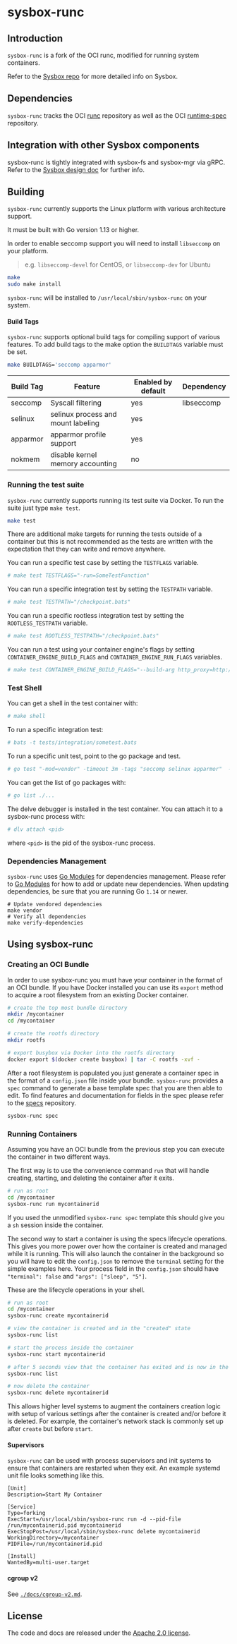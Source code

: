 # sysbox-runc

## Introduction

`sysbox-runc` is a fork of the OCI runc, modified for running system
containers.

Refer to the [Sysbox repo](../README.md) for more detailed info on
Sysbox.

## Dependencies

`sysbox-runc` tracks the OCI [runc](https://github.com/opencontainers/runc) repository
as well as the OCI [runtime-spec](https://github.com/opencontainers/runtime-spec)
repository.


## Integration with other Sysbox components

sysbox-runc is tightly integrated with sysbox-fs and sysbox-mgr via
gRPC. Refer to the [Sysbox design doc](../docs/design.md) for
further info.

## Building

`sysbox-runc` currently supports the Linux platform with various architecture support.

It must be built with Go version 1.13 or higher.

In order to enable seccomp support you will need to install `libseccomp` on your platform.
> e.g. `libseccomp-devel` for CentOS, or `libseccomp-dev` for Ubuntu

```bash
make
sudo make install
```

`sysbox-runc` will be installed to `/usr/local/sbin/sysbox-runc` on your system.


#### Build Tags

`sysbox-runc` supports optional build tags for compiling support of various features.
To add build tags to the make option the `BUILDTAGS` variable must be set.

```bash
make BUILDTAGS='seccomp apparmor'
```

| Build Tag | Feature                            | Enabled by default | Dependency |
|-----------|------------------------------------|--------------------|------------|
| seccomp   | Syscall filtering                  | yes                | libseccomp |
| selinux   | selinux process and mount labeling | yes                | <none>     |
| apparmor  | apparmor profile support           | yes                | <none>     |
| nokmem    | disable kernel memory accounting   | no                 | <none>     |


### Running the test suite

`sysbox-runc` currently supports running its test suite via Docker.
To run the suite just type `make test`.

```bash
make test
```

There are additional make targets for running the tests outside of a container but this is
not recommended as the tests are written with the expectation that they can write and
remove anywhere.

You can run a specific test case by setting the `TESTFLAGS` variable.

```bash
# make test TESTFLAGS="-run=SomeTestFunction"
```

You can run a specific integration test by setting the `TESTPATH` variable.

```bash
# make test TESTPATH="/checkpoint.bats"
```

You can run a specific rootless integration test by setting the `ROOTLESS_TESTPATH` variable.

```bash
# make test ROOTLESS_TESTPATH="/checkpoint.bats"
```

You can run a test using your container engine's flags by setting `CONTAINER_ENGINE_BUILD_FLAGS` and `CONTAINER_ENGINE_RUN_FLAGS` variables.

```bash
# make test CONTAINER_ENGINE_BUILD_FLAGS="--build-arg http_proxy=http://yourproxy/" CONTAINER_ENGINE_RUN_FLAGS="-e http_proxy=http://yourproxy/"
```

### Test Shell

You can get a shell in the test container with:

```bash
# make shell
```

To run a specific integration test:

```bash
# bats -t tests/integration/sometest.bats
```

To run a specific unit test, point to the go package and test.

```bash
# go test "-mod=vendor" -timeout 3m -tags "seccomp selinux apparmor"  -v github.com/opencontainers/runc/libcontainer/integration -run TestEnter
```

You can get the list of go packages with:

```bash
# go list ./...
```

The delve debugger is installed in the test container. You can attach it to a sysbox-runc process with:

```bash
# dlv attach <pid>
```

where `<pid>` is the pid of the sysbox-runc process.

### Dependencies Management

`sysbox-runc` uses [Go Modules](https://github.com/golang/go/wiki/Modules) for dependencies management.
Please refer to [Go Modules](https://github.com/golang/go/wiki/Modules) for how to add or update
new dependencies. When updating dependencies, be sure that you are running Go `1.14` or newer.

```
# Update vendored dependencies
make vendor
# Verify all dependencies
make verify-dependencies
```

## Using sysbox-runc

### Creating an OCI Bundle

In order to use sysbox-runc you must have your container in the format of an OCI bundle.
If you have Docker installed you can use its `export` method to acquire a root filesystem from an existing Docker container.

```bash
# create the top most bundle directory
mkdir /mycontainer
cd /mycontainer

# create the rootfs directory
mkdir rootfs

# export busybox via Docker into the rootfs directory
docker export $(docker create busybox) | tar -C rootfs -xvf -
```

After a root filesystem is populated you just generate a container spec in the
format of a `config.json` file inside your bundle. `sysbox-runc` provides a
`spec` command to generate a base template spec that you are then able to edit.
To find features and documentation for fields in the spec please refer to the
[specs](https://github.com/opencontainers/runtime-spec) repository.

```bash
sysbox-runc spec
```

### Running Containers

Assuming you have an OCI bundle from the previous step you can execute the container in two different ways.

The first way is to use the convenience command `run` that will handle creating, starting, and deleting the container after it exits.

```bash
# run as root
cd /mycontainer
sysbox-runc run mycontainerid
```

If you used the unmodified `sysbox-runc spec` template this should give you a `sh` session inside the container.

The second way to start a container is using the specs lifecycle operations.
This gives you more power over how the container is created and managed while it is running.
This will also launch the container in the background so you will have to edit the `config.json` to remove the `terminal` setting for the simple examples here.
Your process field in the `config.json` should have `"terminal": false` and `"args": ["sleep", "5"]`.

These are the lifecycle operations in your shell.


```bash
# run as root
cd /mycontainer
sysbox-runc create mycontainerid

# view the container is created and in the "created" state
sysbox-runc list

# start the process inside the container
sysbox-runc start mycontainerid

# after 5 seconds view that the container has exited and is now in the stopped state
sysbox-runc list

# now delete the container
sysbox-runc delete mycontainerid
```

This allows higher level systems to augment the containers creation logic with setup of various settings after the container is created and/or before it is deleted. For example, the container's network stack is commonly set up after `create` but before `start`.

#### Supervisors

`sysbox-runc` can be used with process supervisors and init systems to ensure that containers are restarted when they exit.
An example systemd unit file looks something like this.

```systemd
[Unit]
Description=Start My Container

[Service]
Type=forking
ExecStart=/usr/local/sbin/sysbox-runc run -d --pid-file /run/mycontainerid.pid mycontainerid
ExecStopPost=/usr/local/sbin/sysbox-runc delete mycontainerid
WorkingDirectory=/mycontainer
PIDFile=/run/mycontainerid.pid

[Install]
WantedBy=multi-user.target
```

#### cgroup v2
See [`./docs/cgroup-v2.md`](./docs/cgroup-v2.md).

## License

The code and docs are released under the [Apache 2.0 license](LICENSE).
